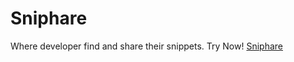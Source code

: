 # Sniphare
Where developer find and share their snippets. Try Now! [Sniphare](https://sniphare.vercel.app/)

